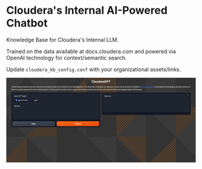 # Cloudera's Internal AI-Powered Chatbot
Knowledge Base for Cloudera's Internal LLM.

Trained on the data available at docs.cloudera.com and powered via OpenAI technology for context/semantic search.

Update `cloudera_kb_config.conf` with your organizational assets/links.

![](app_assets/sample.png)